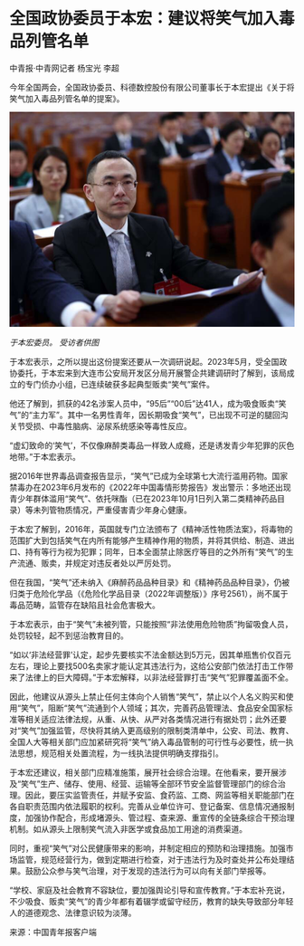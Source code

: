 # 全国政协委员于本宏：建议将笑气加入毒品列管名单

中青报·中青网记者 杨宝光 李超

今年全国两会，全国政协委员、科德数控股份有限公司董事长于本宏提出《关于将笑气加入毒品列管名单的提案》。

![d1692df1a75c29c5fb312023698ad11e.jpg](https://raw.githubusercontent.com/qqhsx/qqnews_image/main/2024/03/08/全国政协委员于本宏：建议将笑气加入毒品列管名单/d1692df1a75c29c5fb312023698ad11e.jpg)

 _于本宏委员。 受访者供图_

于本宏表示，之所以提出这份提案还要从一次调研说起。2023年5月，受全国政协委托，于本宏来到大连市公安局开发区分局开展警企共建调研时了解到，该局成立的专门侦办小组，已连续破获多起典型贩卖“笑气”案件。

他还了解到，抓获的42名涉案人员中，“95后”“00后”达41人，成为吸食贩卖“笑气”的“主力军”。其中一名男性青年，因长期吸食“笑气”，已出现不可逆的腿回沟关节受损、中毒性脑病、泌尿系统感染等毒性反应。

“虚幻致命的‘笑气’，不仅像麻醉类毒品一样致人成瘾，还是诱发青少年犯罪的灰色地带。”于本宏表示。

据2016年世界毒品调查报告显示，“笑气”已成为全球第七大流行滥用药物。国家禁毒办在2023年6月发布的《2022年中国毒情形势报告》发出警示：多地还出现青少年群体滥用“笑气”、依托咪酯（已在2023年10月1日列入第二类精神药品目录）等未列管物质情况，严重侵害青少年身心健康。

于本宏了解到，2016年，英国就专门立法颁布了《精神活性物质法案》，将毒物的范围扩大到包括笑气在内所有能够产生精神作用的物质，并将其供给、制造、进出口、持有等行为视为犯罪；同年，日本全面禁止除医疗等目的之外所有“笑气”的生产流通、贩卖，并规定对违反者处以严厉处罚。

但在我国，“笑气”还未纳入《麻醉药品品种目录》和《精神药品品种目录》，仍被归类于危险化学品（《危险化学品目录（2022年调整版）》序号2561），尚不属于毒品范畴，监管存在缺陷且社会危害极大。

于本宏表示，由于“笑气”未被列管，只能按照“非法使用危险物质”拘留吸食人员，处罚较轻，起不到惩治教育目的。

“如以‘非法经营罪’认定，起步先要核实不法金额达到5万元，因其单瓶售价仅百元左右，理论上要找500名卖家才能认定其违法行为，这给公安部门依法打击工作带来了法律上的巨大障碍。”于本宏解释，以非法经营罪打击“笑气”犯罪覆盖面不全。

因此，他建议从源头上禁止任何主体向个人销售“笑气”，禁止以个人名义购买和使用“笑气”，阻断“笑气”流通到个人领域；其次，完善药品管理法、食品安全国家标准等相关适应法律法规，从重、从快、从严对各类情况进行有据处罚；此外还要对“笑气”加强监管，尽快将其纳入更高级别的限制类清单中，公安、司法、教育、全国人大等相关部门应加紧研究将“笑气”纳入毒品管制的可行性与必要性，统一执法思想，规范相关处置流程，为一线执法提供明确支撑指引。

于本宏还建议，相关部门应精准施策，展开社会综合治理。在他看来，要开展涉及“笑气”生产、储存、使用、经营、运输等全部环节安全监督管理部门的综合治理。因此，要压实监管责任，并赋予安监、食药监、工商、网监等相关职能部门在各自职责范围内依法履职的权利。完善从业单位许可、登记备案、信息情况通报制度，加强协作配合，形成堵源头、管过程、查来源、重宣传的全链条综合干预治理机制。如从源头上限制笑气流入非医学或食品加工用途的消费渠道。

同时，重视“笑气”对公民健康带来的影响，并制定相应的预防和治理措施。加强市场监管，规范经营行为，做到定期进行检查，对于违法行为及时查处并公布处理结果。鼓励公众参与笑气治理，对于发现的违法行为可以向有关部门举报等。

“学校、家庭及社会教育不容缺位，要加强舆论引导和宣传教育。”于本宏补充说，不少吸食、贩卖“笑气”的青少年都有着辍学或留守经历，教育的缺失导致部分年轻人的道德观念、法律意识较为淡薄。

来源：中国青年报客户端


